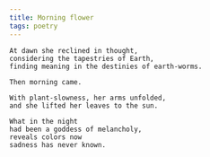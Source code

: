 ```yaml
---
title: Morning flower
tags: poetry
---
```


    At dawn she reclined in thought,
    considering the tapestries of Earth,
    finding meaning in the destinies of earth-worms.

    Then morning came.

    With plant-slowness, her arms unfolded,
    and she lifted her leaves to the sun.

    What in the night
    had been a goddess of melancholy,
    reveals colors now
    sadness has never known.



